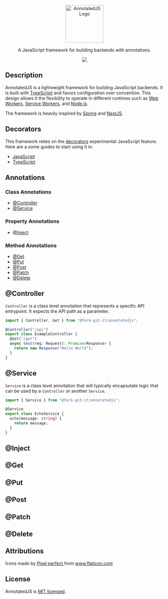 <p align="center">
  <img src="https://github.com/Fork-Git-It/AnnotatedJS/assets/11467984/c11a3cb2-4fe9-4656-9c1c-24626352b4f0" width="120" alt="AnnotatedJS Logo" />
</p>
<p align="center">A JavaScript framework for building backends with annotations.</p>
<p align="center"><a href="https://paypal.me/wbryceangell?country.x=US&locale.x=en_US" target="_blank"><img src="https://img.shields.io/badge/Donate-PayPal-0079c1.svg"/></a></p>

## Description

AnnotatedJS is a lightweight framework for building JavaScript backends. It is built with <a href="https://www.typescriptlang.org" target="_blank">TypeScript</a> and favors configuration over convention. This design allows it the flexibility to operate in different runtimes such as <a href="https://developer.mozilla.org/en-US/docs/Web/API/Web_Workers_API" target="_blank">Web Workers</a>, <a href="https://developer.mozilla.org/en-US/docs/Web/API/Service_Worker_API" target="_blank">Service Workers</a>, and <a href="https://nodejs.org" target="_blank">Node.js</a>.

The framework is heavily inspired by <a href="https://spring.io/" target="_blank">Spring</a> and <a href="https://nestjs.com/" target="_blank">NestJS</a>.

## Decorators

This framework relies on the <a href="https://github.com/tc39/proposal-decorators" target="_blank">decorators</a> experimental JavaScript feature. Here are a some guides to start using it in:

- [JavaScript](https://babeljs.io/docs/babel-plugin-proposal-decorators)
- [TypeScript](https://www.typescriptlang.org/docs/handbook/decorators.html)

## Annotations

### Class Annotations

- [@Controller](#controller)
- [@Service](#service)

### Property Annotations

- [@Inject](#inject)

### Method Annotations

- [@Get](#get)
- [@Put](#put)
- [@Post](#post)
- [@Patch](#patch)
- [@Delete](#delete)

## @Controller

`Controller` is a class level annotation that represents a specific API entrypoint. It expects the API path as a parameter.

```typescript
import { Controller, Get } from "@fork-git-it/annotatedjs";

@Controller("/api")
export class ExampleController {
  @Get("/get")
  async test(req: Request): Promise<Response> {
    return new Response("Hello World");
  }
}
```

## @Service

`Service` is a class level annotation that will typically encapsulate logic that can be used by a `Controller` or another `Service`.

```typescript
import { Service } from "@fork-git-it/annotatedjs";

@Service
export class EchoService {
  echo(message: string) {
    return message;
  }
}
```

## @Inject

## @Get

## @Put

## @Post

## @Patch

## @Delete

## Attributions

Icons made by <a href="https://www.flaticon.com/authors/pixel-perfect" title="Pixel perfect"> Pixel perfect </a> from <a href="https://www.flaticon.com/" title="Flaticon">www.flaticon.com</a>

## License

AnnotatedJS is [MIT licensed](LICENSE).
